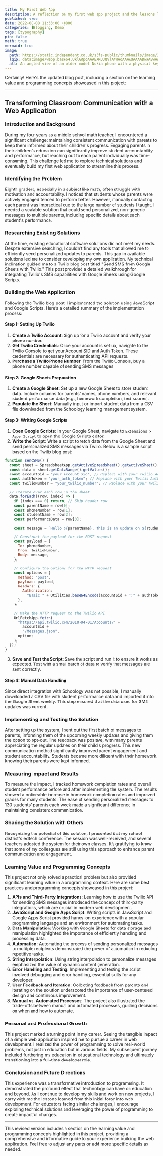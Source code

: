 ```yaml
---
title: My First Web App
description: A reflection on my first web app project and the lessons learned.
published: true
date: 2022-08-08 11:33:00 +0800
categories: [Blogging, Demo]
tags: [typography]
pin: false
math: true
mermaid: true
image:
  path: https://static.independent.co.uk/s3fs-public/thumbnails/image/2016/11/27/16/nelly.jpg?quality=75&width=1200&auto=webp
  lqip: data:image/webp;base64,UklGRpoAAABXRUJQVlA4WAoAAAAQAAAADwAABwAAQUxQSDIAAAARL0AmbZurmr57yyIiqE8oiG0bejIYEQTgqiDA9vqnsUSI6H+oAERp2HZ65qP/VIAWAFZQOCBCAAAA8AEAnQEqEAAIAAVAfCWkAALp8sF8rgRgAP7o9FDvMCkMde9PK7euH5M1m6VWoDXf2FkP3BqV0ZYbO6NA/VFIAAAA
  alt: An angled view of an older model Nokia phone with a physical keyboard, displaying a spreadsheet application on its screen. The spreadsheet contains text in the first row that reads 'WHERE YOU AT' in column A and 'HOLLA WHEN YOU GET THIS' in column B, indicating a playful or informal message.
---
```


Certainly! Here's the updated blog post, including a section on the learning value and programming concepts showcased in this project:

---

## Transforming Classroom Communication with a Web Application

### Introduction and Background

During my four years as a middle school math teacher, I encountered a significant challenge: maintaining consistent communication with parents to keep them informed about their children's progress. Engaging parents in their children's education can significantly improve student accountability and performance, but reaching out to each parent individually was time-consuming. This challenge led me to explore technical solutions and eventually build my first web application to streamline this process.

### Identifying the Problem

Eighth graders, especially in a subject like math, often struggle with motivation and accountability. I noticed that students whose parents were actively engaged tended to perform better. However, manually contacting each parent was impractical due to the large number of students I taught. I needed a scalable solution that could send personalized, non-generic messages to multiple parents, including specific details about each student's performance.

### Researching Existing Solutions

At the time, existing educational software solutions did not meet my needs. Despite extensive searching, I couldn't find any tools that allowed me to efficiently send personalized updates to parents. This gap in available solutions led me to consider developing my own application. My technical inclination guided me to a Twilio blog post titled "Send SMS from Google Sheets with Twilio." This post provided a detailed walkthrough for integrating Twilio's SMS capabilities with Google Sheets using Google Scripts.

### Building the Web Application

Following the Twilio blog post, I implemented the solution using JavaScript and Google Scripts. Here’s a detailed summary of the implementation process:

#### Step 1: Setting Up Twilio

1. **Create a Twilio Account**: Sign up for a Twilio account and verify your phone number.
2. **Get Twilio Credentials**: Once your account is set up, navigate to the Twilio Console to get your Account SID and Auth Token. These credentials are necessary for authenticating API requests.
3. **Purchase a Twilio Phone Number**: From the Twilio Console, buy a phone number capable of sending SMS messages.

#### Step 2: Google Sheets Preparation

1. **Create a Google Sheet**: Set up a new Google Sheet to store student data. Include columns for parents' names, phone numbers, and relevant student performance data (e.g., homework completion, test scores).
2. **Populate the Sheet**: Manually input or import student data from a CSV file downloaded from the Schoology learning management system.

#### Step 3: Writing Google Scripts

1. **Open Google Scripts**: In your Google Sheet, navigate to `Extensions > Apps Script` to open the Google Scripts editor.
2. **Write the Script**: Write a script to fetch data from the Google Sheet and send personalized SMS messages via Twilio. Below is a sample script based on the Twilio blog post:

```javascript
function sendSMS() {
  const sheet = SpreadsheetApp.getActiveSpreadsheet().getActiveSheet();
  const data = sheet.getDataRange().getValues();
  const accountSid = "your_account_sid"; // Replace with your Twilio Account SID
  const authToken = "your_auth_token"; // Replace with your Twilio Auth Token
  const twilioNumber = "your_twilio_number"; // Replace with your Twilio Phone Number

  // Iterate over each row in the sheet
  data.forEach((row, index) => {
    if (index === 0) return; // Skip header row
    const parentName = row[0];
    const phoneNumber = row[1];
    const studentName = row[2];
    const performanceData = row[3];

    const message = `Hello ${parentName}, this is an update on ${studentName}'s performance: ${performanceData}.`;

    // Construct the payload for the POST request
    const payload = {
      To: phoneNumber,
      From: twilioNumber,
      Body: message,
    };

    // Configure the options for the HTTP request
    const options = {
      method: "post",
      payload: payload,
      headers: {
        Authorization:
          "Basic " + Utilities.base64Encode(accountSid + ":" + authToken),
      },
    };

    // Make the HTTP request to the Twilio API
    UrlFetchApp.fetch(
      "https://api.twilio.com/2010-04-01/Accounts/" +
        accountSid +
        "/Messages.json",
      options
    );
  });
}
```

3. **Save and Test the Script**: Save the script and run it to ensure it works as expected. Test with a small batch of data to verify that messages are sent correctly.

#### Step 4: Manual Data Handling

Since direct integration with Schoology was not possible, I manually downloaded a CSV file with student performance data and imported it into the Google Sheet weekly. This step ensured that the data used for SMS updates was current.

### Implementing and Testing the Solution

After setting up the system, I sent out the first batch of messages to parents, informing them of the upcoming weekly updates and giving them the option to opt-out. The feedback was positive, with many parents appreciating the regular updates on their child's progress. This new communication method significantly improved parent engagement and student accountability. Students became more diligent with their homework, knowing their parents were kept informed.

### Measuring Impact and Results

To measure the impact, I tracked homework completion rates and overall student performance before and after implementing the system. The results showed a noticeable increase in homework completion rates and improved grades for many students. The ease of sending personalized messages to 130 students' parents each week made a significant difference in maintaining consistent communication.

### Sharing the Solution with Others

Recognizing the potential of this solution, I presented it at my school district's edtech conference. The session was well-received, and several teachers adopted the system for their own classes. It’s gratifying to know that some of my colleagues are still using this approach to enhance parent communication and engagement.

### Learning Value and Programming Concepts

This project not only solved a practical problem but also provided significant learning value in a programming context. Here are some best practices and programming concepts showcased in this project:

1. **APIs and Third-Party Integrations**: Learning how to use the Twilio API for sending SMS messages introduced the concept of third-party integrations, which are crucial in modern web development.
2. **JavaScript and Google Apps Script**: Writing scripts in JavaScript and Google Apps Script provided hands-on experience with a popular programming language and an environment for automating tasks.
3. **Data Manipulation**: Working with Google Sheets for data storage and manipulation highlighted the importance of efficiently handling and processing data.
4. **Automation**: Automating the process of sending personalized messages to multiple recipients demonstrated the power of automation in reducing repetitive tasks.
5. **String Interpolation**: Using string interpolation to personalize messages emphasized the value of dynamic content generation.
6. **Error Handling and Testing**: Implementing and testing the script involved debugging and error handling, essential skills for any developer.
7. **User Feedback and Iteration**: Collecting feedback from parents and iterating on the solution underscored the importance of user-centered design and continuous improvement.
8. **Manual vs. Automated Processes**: The project also illustrated the trade-offs between manual and automated processes, guiding decisions on when and how to automate.

### Personal and Professional Growth

This project marked a turning point in my career. Seeing the tangible impact of a simple web application inspired me to pursue a career in web development. I realized the power of programming to solve real-world problems, not just in education but in various fields. My subsequent journey included furthering my education in educational technology and ultimately transitioning into a full-time developer role.

### Conclusion and Future Directions

This experience was a transformative introduction to programming. It demonstrated the profound effect that technology can have on education and beyond. As I continue to develop my skills and work on new projects, I carry with me the lessons learned from this initial foray into web development. For educators facing similar challenges, I encourage exploring technical solutions and leveraging the power of programming to create impactful changes.

---

This revised version includes a section on the learning value and programming concepts highlighted in this project, providing a comprehensive and informative guide to your experience building the web application. Feel free to adjust any parts or add more specific details as needed.
